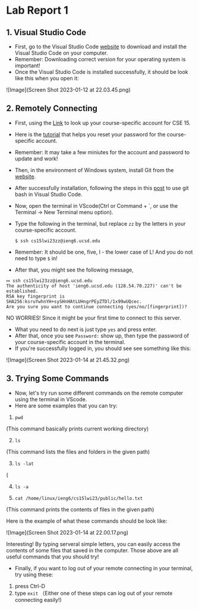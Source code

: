 # Lab Report 1

## 1. Visual Studio Code

- First, go to the Visual Studio Code [website](https://code.visualstudio.com/) to download and install the Visual Studio Code on your computer. 
- Remember: Downloading correct version for your operating system is important!
- Once the Visual Studio Code is installed successfully, it should be look like this when you open it:

![Image](Screen Shot 2023-01-12 at 22.03.45.png)


## 2. Remotely Connecting

- First, using the [Link](https://sdacs.ucsd.edu/~icc/index.php) to look up your course-specific account for CSE 15.
- Here is the [tutorial](https://docs.google.com/document/d/1hs7CyQeh-MdUfM9uv99i8tqfneos6Y8bDU0uhn1wqho/edit) that helps you reset your password for the course-specific account.
- Remember: It may take a few miniutes for the account and password to update and work!
- Then, in the environment of Windows system, install Git from the [website](https://gitforwindows.org/).
- After successfully installation, following the steps in this [post](https://gitforwindows.org/) to use git bash in Visual Studio Code.
- Now, open the terminal in VScode(Ctrl or Command + `, or use the Terminal → New Terminal menu option). 
- Type the following in the terminal, but replace ```zz``` by the letters in your course-specific account.
 
  ```$ ssh cs15lwi23zz@ieng6.ucsd.edu``` 
  
- Remember: It should be one, five, l - the lower case of L! And you do not need to type ```$``` in!
- After that, you might see the following message, 

```
⤇ ssh cs15lwi23zz@ieng6.ucsd.edu 
The authenticity of host 'ieng6.ucsd.edu (128.54.70.227)' can't be established.
RSA key fingerprint is SHA256:ksruYwhnYH+sySHnHAtLUHngrPEyZTDl/1x99wUQcec.
Are you sure you want to continue connecting (yes/no/[fingerprint])?
```
NO WORRIES! Since it might be your first time to connect to this server. 
- What you need to do next is just type ```yes``` and press enter.
- After that, once you see ```Password:``` show up, then type the password of your course-specific account in the terminal. 
- If you're successfully logged in, you should see see something like this: 

![Image](Screen Shot 2023-01-14 at 21.45.32.png)

## 3. Trying Some Commands

- Now, let's try run some different commands on the remote computer using the terminal in VScode.
- Here are some examples that you can try: 

1. ```pwd```

(This command basically prints current working directory)

2. ```ls```

(This command lists the files and folders in the given path)

3. ```ls -lat```

(

4. ```ls -a```



5. ```cat /home/linux/ieng6/cs15lwi23/public/hello.txt``` 

(This command prints the contents of files in the given path)

Here is the example of what these commands should be look like:

![Image](Screen Shot 2023-01-14 at 22.00.17.png)

Interesting! By typing serveral simple letters, you can easily access the contents of some files that saved in the computer. Those above are all useful commands that you should try! 

- Finally, if you want to log out of your remote connecting in your terminal, try using these:
1. press Ctrl-D
2. type ```exit```
（Either one of these steps can log out of your remote connecting easily!)
